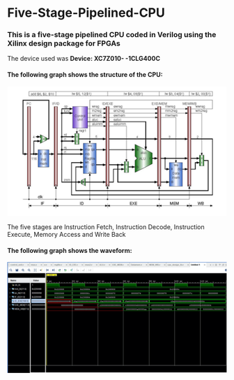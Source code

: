 # Five-Stage-Pipelined-CPU

### This is a five-stage pipelined CPU coded in Verilog using the Xilinx design package for FPGAs

The device used was **Device: XC7Z010- -1CLG400C**

#### The following graph shows the structure of the CPU:

![Image of the five-stage pipelined CPU](https://github.com/Colin-Cheng/Five-Stage-Pipelined-CPU/blob/master/Five%20Stage%20Pipelined%20CPU.png)

The five stages are Instruction Fetch, Instruction Decode, Instruction Execute, Memory Access and Write Back

#### The following graph shows the waveform:

![Image of the waveform](Waveform.png)

